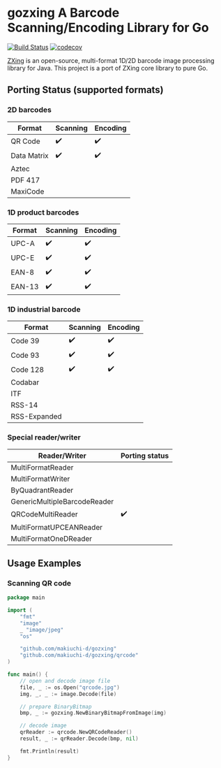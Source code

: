 # gozxing A Barcode Scanning/Encoding Library for Go

[![Build Status](https://travis-ci.org/makiuchi-d/gozxing.svg?branch=master)](https://travis-ci.org/makiuchi-d/gozxing)
[![codecov](https://codecov.io/gh/makiuchi-d/gozxing/branch/master/graph/badge.svg)](https://codecov.io/gh/makiuchi-d/gozxing)

[ZXing](https://github.com/zxing/zxing) is an open-source, multi-format 1D/2D barcode image processing library for Java.
This project is a port of ZXing core library to pure Go.

## Porting Status (supported formats)

### 2D barcodes

| Format      | Scanning           | Encoding           |
|-------------|--------------------|--------------------|
| QR Code     | :heavy_check_mark: | :heavy_check_mark: |
| Data Matrix | :heavy_check_mark: | :heavy_check_mark: |
| Aztec       |                    |                    |
| PDF 417     |                    |                    |
| MaxiCode    |                    |                    |


### 1D product barcodes

| Format      | Scanning           | Encoding           |
|-------------|--------------------|--------------------|
| UPC-A       | :heavy_check_mark: | :heavy_check_mark: |
| UPC-E       | :heavy_check_mark: | :heavy_check_mark: |
| EAN-8       | :heavy_check_mark: | :heavy_check_mark: |
| EAN-13      | :heavy_check_mark: | :heavy_check_mark: |

### 1D industrial barcode

| Format       | Scanning           | Encoding           |
|--------------|--------------------|--------------------|
| Code 39      | :heavy_check_mark: | :heavy_check_mark: |
| Code 93      | :heavy_check_mark: | :heavy_check_mark: |
| Code 128     | :heavy_check_mark: | :heavy_check_mark: |
| Codabar      |                    |                    |
| ITF          |                    |                    |
| RSS-14       |                    |                    |
| RSS-Expanded |                    |                    |

### Special reader/writer

| Reader/Writer                | Porting status     |
|------------------------------|--------------------|
| MultiFormatReader            |                    |
| MultiFormatWriter            |                    |
| ByQuadrantReader             |                    |
| GenericMultipleBarcodeReader |                    |
| QRCodeMultiReader            | :heavy_check_mark: |
| MultiFormatUPCEANReader      |                    |
| MultiFormatOneDReader        |                    |

## Usage Examples

### Scanning QR code

```Go
package main

import (
	"fmt"
	"image"
	_ "image/jpeg"
	"os"

	"github.com/makiuchi-d/gozxing"
	"github.com/makiuchi-d/gozxing/qrcode"
)

func main() {
	// open and decode image file
	file, _ := os.Open("qrcode.jpg")
	img, _, _ := image.Decode(file)

	// prepare BinaryBitmap
	bmp, _ := gozxing.NewBinaryBitmapFromImage(img)

	// decode image
	qrReader := qrcode.NewQRCodeReader()
	result, _ := qrReader.Decode(bmp, nil)

	fmt.Println(result)
}
```
